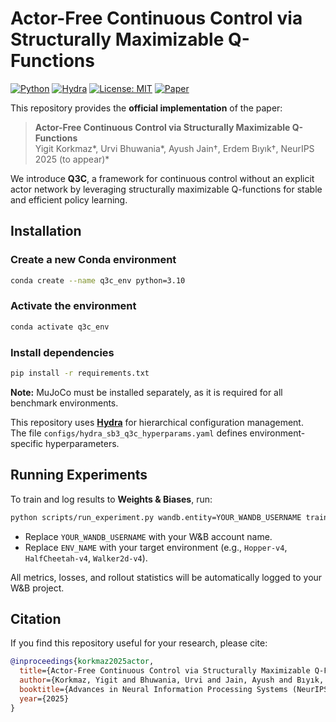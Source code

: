 # Actor-Free Continuous Control via Structurally Maximizable Q-Functions

[![Python](https://img.shields.io/badge/python-3.10%2B-blue.svg)](https://www.python.org/)
[![Hydra](https://img.shields.io/badge/config-Hydra-89b8cd.svg)](https://hydra.cc/)
[![License: MIT](https://img.shields.io/badge/license-MIT-green.svg)](./LICENSE)
[![Paper](https://img.shields.io/badge/arXiv-2501.01234-b31b1b.svg)](https://arxiv.org/abs/2501.01234)

This repository provides the **official implementation** of the paper:

> **Actor-Free Continuous Control via Structurally Maximizable Q-Functions**  
> Yigit Korkmaz*, Urvi Bhuwania*, Ayush Jain†, Erdem Bıyık†, NeurIPS 2025 (to appear)*

We introduce **Q3C**, a framework for continuous control without an explicit actor network by leveraging structurally maximizable Q-functions for stable and efficient policy learning.

## Installation

### Create a new Conda environment
```bash
conda create --name q3c_env python=3.10
```

### Activate the environment
```bash
conda activate q3c_env
```

### Install dependencies
```bash
pip install -r requirements.txt
```

**Note:**  MuJoCo must be installed separately, as it is required for all benchmark environments.

This repository uses **[Hydra](https://hydra.cc/)** for hierarchical configuration management.  
The file `configs/hydra_sb3_q3c_hyperparams.yaml` defines environment-specific hyperparameters.


## Running Experiments

To train and log results to **Weights & Biases**, run:

```bash
python scripts/run_experiment.py wandb.entity=YOUR_WANDB_USERNAME train.environment=ENV_NAME
```

- Replace `YOUR_WANDB_USERNAME` with your W&B account name.  
- Replace `ENV_NAME` with your target environment (e.g., `Hopper-v4`, `HalfCheetah-v4`, `Walker2d-v4`).  

All metrics, losses, and rollout statistics will be automatically logged to your W&B project.


## Citation

If you find this repository useful for your research, please cite:

```bibtex
@inproceedings{korkmaz2025actor,
  title={Actor-Free Continuous Control via Structurally Maximizable Q-Functions},
  author={Korkmaz, Yigit and Bhuwania, Urvi and Jain, Ayush and Bıyık, Erdem},
  booktitle={Advances in Neural Information Processing Systems (NeurIPS)},
  year={2025}
}
```

